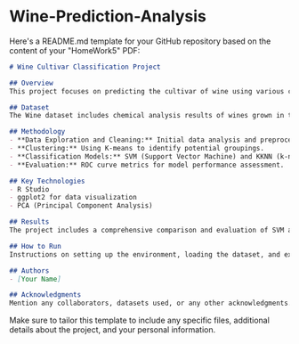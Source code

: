 # Wine-Prediction-Analysis

Here's a README.md template for your GitHub repository based on the content of your "HomeWork5" PDF:

```markdown
# Wine Cultivar Classification Project

## Overview
This project focuses on predicting the cultivar of wine using various classification models. The dataset, derived from the UCI dataset library, includes 16 attributes measured across 182 wine samples.

## Dataset
The Wine dataset includes chemical analysis results of wines grown in the same region in Italy but derived from three different cultivars.

## Methodology
- **Data Exploration and Cleaning:** Initial data analysis and preprocessing.
- **Clustering:** Using K-means to identify potential groupings.
- **Classification Models:** SVM (Support Vector Machine) and KKNN (k-nearest neighbors).
- **Evaluation:** ROC curve metrics for model performance assessment.

## Key Technologies
- R Studio
- ggplot2 for data visualization
- PCA (Principal Component Analysis)

## Results
The project includes a comprehensive comparison and evaluation of SVM and KKNN models based on their performance in classifying wine cultivars.

## How to Run
Instructions on setting up the environment, loading the dataset, and executing the analysis scripts.

## Authors
- [Your Name]

## Acknowledgments
Mention any collaborators, datasets used, or any other acknowledgments.

```

Make sure to tailor this template to include any specific files, additional details about the project, and your personal information.
